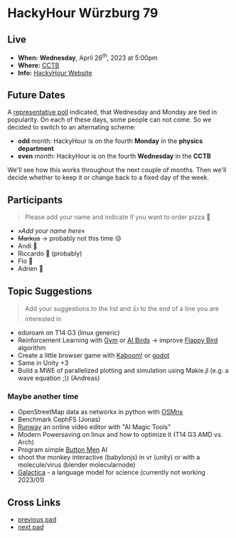 # HackyHour Würzburg 79

## Live
 - **When:** **Wednesday**, April 26<sup>th</sup>, 2023 at 5:00pm
 - **Where:** <!-- Physics Department - Seminar Room SE2 in [building P1](https://wueaddress.uni-wuerzburg.de/search/map/3612).--> [CCTB](https://www.google.de/maps/place/Zentrum+f%C3%BCr+Computergest%C3%BCtzte+und+Theoretische+Biologie+(CCTB),+Universit%C3%A4t+W%C3%BCrzburg/@49.7850748,9.9720102,18z/data=!3m1!4b1!4m5!3m4!1s0x47a28fc802e5e8d9:0x6b62d2cbd2e6f094!8m2!3d49.7849749!4d9.9729537)
 - **Info:** [HackyHour Website](http://hackyhour.github.io/Wuerzburg/)

## Future Dates

A [representative poll](https://terminplaner4.dfn.de/u3fGuiEUz9RAj2fL) indicated, that Wednesday and Monday are tied in popularity. On each of these days, some people can not come. So we decided to switch to an alternating scheme:
- **odd** month: HackyHour is on the fourth **Monday** in the **physics department**
- **even** month: HackyHour is on the fourth **Wednesday** in the **CCTB**

We'll see how this works throughout the next couple of months. Then we'll decide whether to keep it or change back to a fixed day of the week.

## Participants
> Please add your name and indicate if you want to order pizza :pizza:
 - *»Add your name here«*
 - ~~Markus~~ &rarr; probably not this time :cry: 
 - Andi :pizza:
 - Riccardo :pizza: (probably)
 - Flo :pizza:
 - Adrien :pizza:
 
## Topic Suggestions
> Add your suggestions to the list and :+1: to the end of a line you are interested in
- eduroam on T14 G3 (linux generic)
 - Reinforcement Learning with [Gym](https://www.gymlibrary.dev/)  or [AI Birds](http://aibirds.org/) → improve [Flappy Bird](https://github.com/Talendar/flappy-bird-gym) algorithm
 - Create a little browser game with [Kaboom!](https://kaboomjs.com/) or [godot](https://godotengine.org/)
 - Same in Unity +3
 - Build a MWE of parallelized plotting and simulation using Makie.jl (e.g. a wave equation ;)) (Andreas)

### Maybe another time
 - OpenStreetMap data as networkx in python with [OSMnx](https://osmnx.readthedocs.io/en/stable/)
 - Benchmark CephFS (Jonas)
 - [Runway](https://runwayml.com/) an online video editor with "AI Magic Tools"
 - Modern Powersaving on linux and how to optimize it (T14 G3 AMD vs. Arch)
 - Program simple [Button Men](https://boardgamegeek.com/boardgame/17/button-men) AI
 - shoot the monkey interactive (babylonjs) in vr (unity) or with a molecule/virus (blender molecularnode)
 - [Galactica](https://galactica.org/) - a language model for science (currently not working 2023/01)

## Cross Links
 - [previous pad](https://hackmd.io/rJAh04YxQ-mlt7qDxbds2A)
 - [next pad](https://hackmd.io/rBTGGSB7RgST9aCei54sDA)
